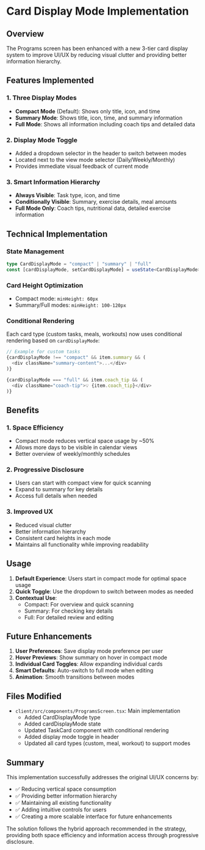 # Card Display Mode Implementation

## Overview
The Programs screen has been enhanced with a new 3-tier card display system to improve UI/UX by reducing visual clutter and providing better information hierarchy.

## Features Implemented

### 1. Three Display Modes
- **Compact Mode** (Default): Shows only title, icon, and time
- **Summary Mode**: Shows title, icon, time, and summary information
- **Full Mode**: Shows all information including coach tips and detailed data

### 2. Display Mode Toggle
- Added a dropdown selector in the header to switch between modes
- Located next to the view mode selector (Daily/Weekly/Monthly)
- Provides immediate visual feedback of current mode

### 3. Smart Information Hierarchy
- **Always Visible**: Task type, icon, and time
- **Conditionally Visible**: Summary, exercise details, meal amounts
- **Full Mode Only**: Coach tips, nutritional data, detailed exercise information

## Technical Implementation

### State Management
```typescript
type CardDisplayMode = "compact" | "summary" | "full"
const [cardDisplayMode, setCardDisplayMode] = useState<CardDisplayMode>("compact")
```

### Card Height Optimization
- Compact mode: `minHeight: 60px`
- Summary/Full modes: `minHeight: 100-120px`

### Conditional Rendering
Each card type (custom tasks, meals, workouts) now uses conditional rendering based on `cardDisplayMode`:

```typescript
// Example for custom tasks
{cardDisplayMode !== "compact" && item.summary && (
  <div className="summary-content">...</div>
)}

{cardDisplayMode === "full" && item.coach_tip && (
  <div className="coach-tip">💡 {item.coach_tip}</div>
)}
```

## Benefits

### 1. Space Efficiency
- Compact mode reduces vertical space usage by ~50%
- Allows more days to be visible in calendar views
- Better overview of weekly/monthly schedules

### 2. Progressive Disclosure
- Users can start with compact view for quick scanning
- Expand to summary for key details
- Access full details when needed

### 3. Improved UX
- Reduced visual clutter
- Better information hierarchy
- Consistent card heights in each mode
- Maintains all functionality while improving readability

## Usage

1. **Default Experience**: Users start in compact mode for optimal space usage
2. **Quick Toggle**: Use the dropdown to switch between modes as needed
3. **Contextual Use**: 
   - Compact: For overview and quick scanning
   - Summary: For checking key details
   - Full: For detailed review and editing

## Future Enhancements

1. **User Preferences**: Save display mode preference per user
2. **Hover Previews**: Show summary on hover in compact mode
3. **Individual Card Toggles**: Allow expanding individual cards
4. **Smart Defaults**: Auto-switch to full mode when editing
5. **Animation**: Smooth transitions between modes

## Files Modified

- `client/src/components/ProgramsScreen.tsx`: Main implementation
  - Added CardDisplayMode type
  - Added cardDisplayMode state
  - Updated TaskCard component with conditional rendering
  - Added display mode toggle in header
  - Updated all card types (custom, meal, workout) to support modes

## Summary

This implementation successfully addresses the original UI/UX concerns by:
- ✅ Reducing vertical space consumption
- ✅ Providing better information hierarchy
- ✅ Maintaining all existing functionality
- ✅ Adding intuitive controls for users
- ✅ Creating a more scalable interface for future enhancements

The solution follows the hybrid approach recommended in the strategy, providing both space efficiency and information access through progressive disclosure.

